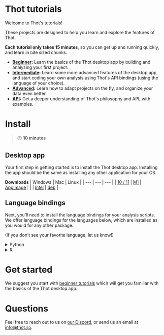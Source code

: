 # Thot tutorials
Welcome to Thot's tutorials!

These projects are designed to help you learn and explore the features of Thot.

**Each tutorial only takes 15 minutes**, so you can get up and running quickly, and learn in bite sized chunks.

+ **[Beginner](beginner):** Learn the basics of the Thot desktop app by building and analyzing your first project.
+ **[Intermediate](intermediate):** Learn some more advanced features of the desktop app, and start coding your own analysis using
Thot's API bindings (using the language of your choice).
+ **[Advanced](advanced):** Learn how to adapt projects on the fly, and organize your data even better. 
+ **[API](api):** Get a deeper understanding of Thot's philosophy and API, with examples.

# Install
> :clock9: **10 minutes**

## Desktop app
Your first step in getting started is to install the Thot desktop app.
Installing the app should be the same as installing any other application for your OS. 

**Downloads**
| Windows | Mac | Linux |
| --- | --- | --- |
| [10 / 11](https://releases.thot.so/download/desktop/Thot_0.10.0_x64_en-US-windows.msi) | [M1](https://releases.thot.so/download/desktop/Thot_0.10.0_aarch64-mac_m1.dmg) | [AppImage](https://releases.thot.so/download/desktop/thot_0.10.0_amd64-linux.AppImage) |
| | [Intel](https://releases.thot.so/download/desktop/Thot_0.10.0_x64-mac_intel.dmg) | [deb](https://releases.thot.so/download/desktop/thot_0.10.0_amd64-linux.deb) |
 

## Language bindings
Next, you'll need to install the language bindings for your analysis scripts.
We offer language bindings for the languages below, which are installed as you would for any other package.

(If you don't see your favorite language, let us know!)

<details>
    <summary>Python</summary>
    <a href="https://releases.thot.so/download/api_bindings/thot_data-0.10.0-py.tar.gz"
        target="_blank">
        Python download
    </a>

    pip install <path/to/thot_data-0.10.0-py.tar.gz>
</details>
<details>
    <summary>R</summary>
    <a href="https://releases.thot.so/download/api_bindings/thot_0.10.0-r.tar.gz"
        targe="_blank">
        R download
    </a>

    install.packages("path/to/thot_0.10.0-r.tar.gz", repos=NULL, type=“source”)
</details>

# Get started
We suggest you start with [beginner tutorials](beginner) which will get you familiar with the basics of the Thot desktop app.

# Questions
Feel free to reach out to us on [our Discord](https://discord.gg/Kv2c5XynfV), or send us an email at <info@thot.so>.

